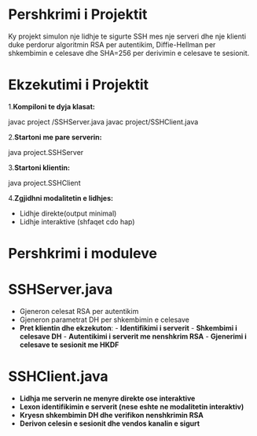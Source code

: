 # Pershkrimi i Projektit

Ky projekt simulon nje lidhje te sigurte SSH mes nje serveri dhe nje klienti duke perdorur algoritmin RSA per autentikim, Diffie-Hellman per shkembimin e celesave dhe SHA=256 per derivimin e celesave te sesionit.

# Ekzekutimi i Projektit

1.**Kompiloni te dyja klasat:**

  javac project /SSHServer.java
  javac project/SSHClient.java

2.**Startoni me pare serverin:**

  java project.SSHServer

3.**Startoni klientin:**

  java project.SSHClient

4.**Zgjidhni modalitetin e lidhjes:**

  - Lidhje direkte(output minimal)
  - Lidhje interaktive (shfaqet cdo hap)


# Pershkrimi i moduleve 

# SSHServer.java
- Gjeneron celesat RSA per autentikim
- Gjeneron parametrat DH per shkembimin e celesave
- **Pret klientin dhe ekzekuton**:
      - **Identifikimi i serverit**
      - **Shkembimi i celesave DH**
      - **Autentikimi i serverit me nenshkrim RSA**
      - **Gjenerimi i celesave te sesionit me HKDF**

# SSHClient.java
- **Lidhja me serverin ne menyre direkte ose interaktive**
- **Lexon identifikimin e serverit (nese eshte ne modalitetin interaktiv)**
- **Kryesn shkembimin DH dhe verifikon nenshkrimin RSA**
- **Derivon celesin e sesionit dhe vendos kanalin e sigurt**

